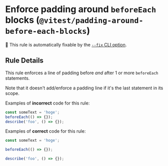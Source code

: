 # Enforce padding around `beforeEach` blocks (`@vitest/padding-around-before-each-blocks`)

🔧 This rule is automatically fixable by the [`--fix` CLI option](https://eslint.org/docs/latest/user-guide/command-line-interface#--fix).

<!-- end auto-generated rule header -->

## Rule Details

This rule enforces a line of padding before _and_ after 1 or more `beforeEach`
statements.

Note that it doesn't add/enforce a padding line if it's the last statement in
its scope.

Examples of **incorrect** code for this rule:

```js
const someText = 'hoge';
beforeEach(() => {});
describe('foo', () => {});
```

Examples of **correct** code for this rule:

```js
const someText = 'hoge';

beforeEach(() => {});

describe('foo', () => {});
```
